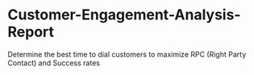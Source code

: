 # Customer-Engagement-Analysis-Report
Determine the best time to dial customers to maximize RPC (Right Party Contact) and Success rates
